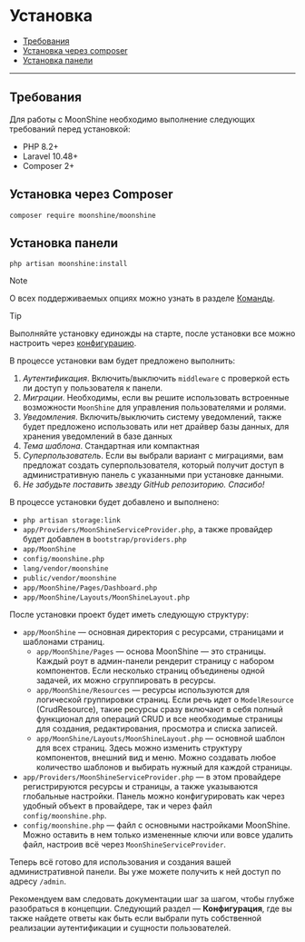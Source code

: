 # Установка

- [Требования](#requirements)
- [Установка через composer](#composer)
- [Установка панели](#install)

---

<a name="requirements"></a>
## Требования

Для работы с MoonShine необходимо выполнение следующих требований перед установкой:

- PHP 8.2+
- Laravel 10.48+
- Composer 2+

<a name="composer"></a>
## Установка через Composer

```shell
composer require moonshine/moonshine
```

<a name="install"></a>
## Установка панели

```shell
php artisan moonshine:install
```

> [!NOTE]
> О всех поддерживаемых опциях можно узнать в разделе [Команды](/docs/{{version}}/advanced/commands#install).

> [!TIP]
> Выполняйте установку единожды на старте, после установки все можно настроить через [конфигурацию](/docs/{{version}}/configuration).

В процессе установки вам будет предложено выполнить:

1. *Аутентификация*. Включить/выключить `middleware` с проверкой есть ли доступ у пользователя к панели.
2. *Миграции*. Необходимы, если вы решите использовать встроенные возможности `MoonShine` для управления пользователями и ролями.
3. *Уведомления*. Включить/выключить систему уведомлений, также будет предложено использовать или нет драйвер базы данных, для хранения уведомлений в базе данных
4. *Тема шаблона*. Стандартная или компактная
5. *Суперпользователь*. Если вы выбрали вариант с миграциями, вам предложат создать суперпользователя, который получит доступ в административную панель с указанными при установке данными.
6. *Не забудьте поставить звезду GitHub репозиторию. Спасибо!*

В процессе установки будет добавлено и выполнено:

- `php artisan storage:link`
- `app/Providers/MoonShineServiceProvider.php`, а также провайдер будет добавлен в `bootstrap/providers.php`
- `app/MoonShine`
- `config/moonshine.php`
- `lang/vendor/moonshine`
- `public/vendor/moonshine`
- `app/MoonShine/Pages/Dashboard.php`
- `app/MoonShine/Layouts/MoonShineLayout.php`

После установки проект будет иметь следующую структуру:

- `app/MoonShine` — основная директория с ресурсами, страницами и шаблонами страниц.
    - `app/MoonShine/Pages` — основа MoonShine — это страницы. Каждый роут в админ-панели рендерит страницу с набором компонентов. Если несколько страниц объединены одной задачей, их можно сгруппировать в ресурсы.
    - `app/MoonShine/Resources` — ресурсы используются для логической группировки страниц. Если речь идет о `ModelResource` (CrudResource), такие ресурсы сразу включают в себя полный функционал для операций CRUD и все необходимые страницы для создания, редактирования, просмотра и списка записей.
    - `app/MoonShine/Layouts/MoonShineLayout.php` — основной шаблон для всех страниц. Здесь можно изменить структуру компонентов, внешний вид и меню. Можно создавать любое количество шаблонов и выбирать нужный для каждой страницы.
- `app/Providers/MoonShineServiceProvider.php` — в этом провайдере регистрируются ресурсы и страницы, а также указываются глобальные настройки. Панель можно конфигурировать как через удобный объект в провайдере, так и через файл `config/moonshine.php`.
- `config/moonshine.php` — файл с основными настройками MoonShine. Можно оставить в нем только измененные ключи или вовсе удалить файл, настроив всё через `MoonShineServiceProvider`.

Теперь всё готово для использования и создания вашей административной панели. Вы уже можете получить к ней доступ по адресу `/admin`.

Рекомендуем вам следовать документации шаг за шагом, чтобы глубже разобраться в концепции. Следующий раздел — **Конфигурация**, где вы также найдете ответы как быть если выбрали путь собственной реализации аутентификации и сущности пользователей.
